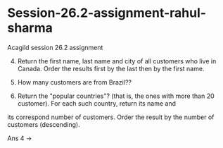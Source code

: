 # Session-26.2-assignment-rahul-sharma
Acagild session 26.2 assignment 

4. Return the first name, last name and city of all customers who live in Canada. Order the results first by the last then by the first name.

5. How many customers are from Brazil??

6. Return the "popular countries"? (that is, the ones with more than 20 customer). For each such country, return its name and 

its correspond number of customers. Order the result by the number of customers (descending).

Ans 4 ->
